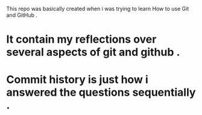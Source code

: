 This repo was basically created when i was trying to learn How to use Git and GitHub .
# It contain my reflections over several aspects of git and github .
# Commit history is just how i answered the questions sequentially .
